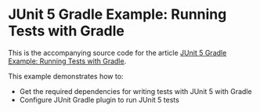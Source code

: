 # JUnit 5 Gradle Example: Running Tests with Gradle

This is the accompanying source code for the article [JUnit 5 Gradle Example: Running Tests with Gradle](http://www.codingrevolution.com/junit-5-gradle-example/).

This example demonstrates how to:

- Get the required dependencies for writing tests with JUnit 5 with Gradle
- Configure JUnit Gradle plugin to run JUnit 5 tests
